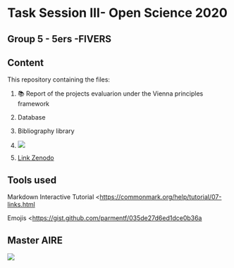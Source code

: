 # Task Session III- Open Science 2020

## Group 5 - 5ers -FIVERS

## Content 

This repository containing the files:

1. :books: Report of the projects evaluarion under the Vienna principles framework

2. Database 

3. Bibliography library

4. ![](https://zenodo.org/badge/doi/10.5281/zenodo.4147334.svg) 

5. [Link Zenodo](https://zenodo.org/record/4147334#.X5mzJVB7nIU)



## Tools used
Markdown Interactive Tutorial <https://commonmark.org/help/tutorial/07-links.html

Emojis <https://gist.github.com/parmentf/035de27d6ed1dce0b36a

## Master AIRE
![](https://cri-paris.org/user/themes/cri/images/CRI-sm.png)


